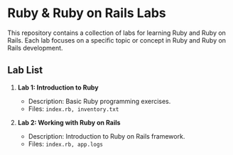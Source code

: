 # Ruby & Ruby on Rails Labs

This repository contains a collection of labs for learning Ruby and Ruby on Rails. Each lab focuses on a specific topic or concept in Ruby and Ruby on Rails development.

## Lab List

1. **Lab 1: Introduction to Ruby**
   - Description: Basic Ruby programming exercises.
   - Files: `index.rb, inventory.txt`

2. **Lab 2: Working with Ruby on Rails**
   - Description: Introduction to Ruby on Rails framework.
   - Files: `index.rb, app.logs`


